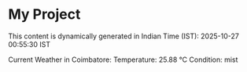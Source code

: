 # My Project

This content is dynamically generated in Indian Time (IST): 2025-10-27 00:55:30 IST


Current Weather in Coimbatore:
Temperature: 25.88 °C
Condition: mist
